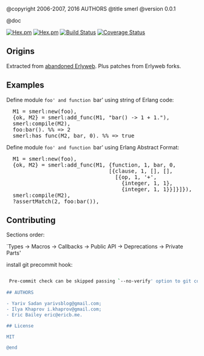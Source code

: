 @copyright 2006-2007, 2016 AUTHORS 
@title smerl
@version 0.0.1

@doc

[![Hex.pm](https://img.shields.io/hexpm/v/smerl.svg?maxAge=2592000?style=plastic)](https://hex.pm/packages/smerl)
[![Hex.pm](https://img.shields.io/hexpm/dt/smerl.svg?maxAge=2592000)](https://hex.pm/packages/smerl)
[![Build Status](https://travis-ci.org/deadtrickster/smerl.svg?branch=version-3)](https://travis-ci.org/deadtrickster/smerl)
[![Coverage Status](https://coveralls.io/repos/github/deadtrickster/smerl/badge.svg?branch=master)](https://coveralls.io/github/deadtrickster/smerl?branch=master)

## Origins

Extracted from [abandoned Erlyweb](https://github.com/yariv/erlyweb).
Plus patches from Erlyweb forks.

## Examples

Define module `foo' and function `bar' using string of Erlang code:

<pre lang="erlang">
  M1 = smerl:new(foo),
  {ok, M2} = smerl:add_func(M1, "bar() -> 1 + 1."),
  smerl:compile(M2),
  foo:bar(). %% => 2
  smerl:has_func(M2, bar, 0). %% => true
</pre>

Define module `foo' and function `bar' using Erlang Abstract Format:

<pre lang="erlang">
  M1 = smerl:new(foo),
  {ok, M2} = smerl:add_func(M1, {function, 1, bar, 0,
                                [{clause, 1, [], [],
                                  [{op, 1, '+',
                                    {integer, 1, 1},
                                    {integer, 1, 1}}]}]}),
  smerl:compile(M2),
  ?assertMatch(2, foo:bar()),
</pre>

## Contributing

Sections order:

`Types -> Macros -> Callbacks -> Public API -> Deprecations -> Private Parts'

install git precommit hook:

```./bin/pre-commit.sh install'''

 Pre-commit check can be skipped passing `--no-verify' option to git commit.
 
## AUTHORS

- Yariv Sadan yarivsblog@gmail.com;
- Ilya Khaprov i.khaprov@gmail.com;
- Eric Bailey eric@ericb.me.

## License

MIT

@end


